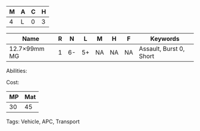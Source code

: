 
| M   | A   | C   | H   |
| --- | --- | --- | --- |
| 4   | L   | 0   | 3   |

| Name         | R   | N   | L   | M   | H   | F   | Keywords                |
| ------------ | --- | --- | --- | --- | --- | --- | ----------------------- |
| 12.7×99mm MG | 1   | 6-  | 5+  | NA  | NA  | NA  | Assault, Burst 0, Short |

Abilities:



Cost:

| MP  | Mat |
| --- | --- |
| 30  | 45  |


Tags:
Vehicle, APC, Transport